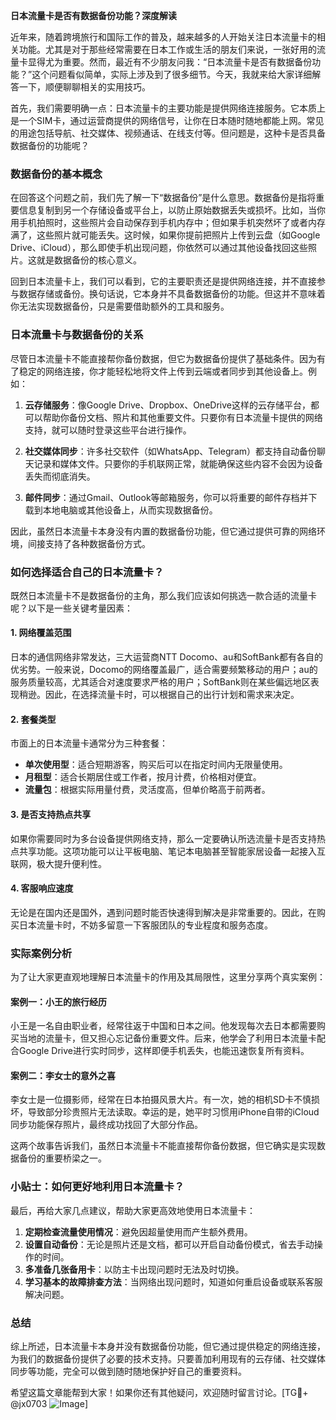 **日本流量卡是否有数据备份功能？深度解读**

近年来，随着跨境旅行和国际工作的普及，越来越多的人开始关注日本流量卡的相关功能。尤其是对于那些经常需要在日本工作或生活的朋友们来说，一张好用的流量卡显得尤为重要。然而，最近有不少朋友问我：“日本流量卡是否有数据备份功能？”这个问题看似简单，实际上涉及到了很多细节。今天，我就来给大家详细解答一下，顺便聊聊相关的实用技巧。

首先，我们需要明确一点：日本流量卡的主要功能是提供网络连接服务。它本质上是一个SIM卡，通过运营商提供的网络信号，让你在日本随时随地都能上网。常见的用途包括导航、社交媒体、视频通话、在线支付等。但问题是，这种卡是否具备数据备份的功能呢？

### 数据备份的基本概念

在回答这个问题之前，我们先了解一下“数据备份”是什么意思。数据备份是指将重要信息复制到另一个存储设备或平台上，以防止原始数据丢失或损坏。比如，当你用手机拍照时，这些照片会自动保存到手机内存中；但如果手机突然坏了或者内存满了，这些照片就可能丢失。这时候，如果你提前把照片上传到云盘（如Google Drive、iCloud），那么即使手机出现问题，你依然可以通过其他设备找回这些照片。这就是数据备份的核心意义。

回到日本流量卡上，我们可以看到，它的主要职责还是提供网络连接，并不直接参与数据存储或备份。换句话说，它本身并不具备数据备份的功能。但这并不意味着你无法实现数据备份，只是需要借助额外的工具和服务。

### 日本流量卡与数据备份的关系

尽管日本流量卡不能直接帮你备份数据，但它为数据备份提供了基础条件。因为有了稳定的网络连接，你才能轻松地将文件上传到云端或者同步到其他设备上。例如：

1. **云存储服务**：像Google Drive、Dropbox、OneDrive这样的云存储平台，都可以帮助你备份文档、照片和其他重要文件。只要你有日本流量卡提供的网络支持，就可以随时登录这些平台进行操作。
   
2. **社交媒体同步**：许多社交软件（如WhatsApp、Telegram）都支持自动备份聊天记录和媒体文件。只要你的手机联网正常，就能确保这些内容不会因为设备丢失而彻底消失。

3. **邮件同步**：通过Gmail、Outlook等邮箱服务，你可以将重要的邮件存档并下载到本地电脑或其他设备上，从而实现数据备份。

因此，虽然日本流量卡本身没有内置的数据备份功能，但它通过提供可靠的网络环境，间接支持了各种数据备份方式。

### 如何选择适合自己的日本流量卡？

既然日本流量卡不是数据备份的主角，那么我们应该如何挑选一款合适的流量卡呢？以下是一些关键考量因素：

#### 1. 网络覆盖范围
日本的通信网络非常发达，三大运营商NTT Docomo、au和SoftBank都有各自的优劣势。一般来说，Docomo的网络覆盖最广，适合需要频繁移动的用户；au的服务质量较高，尤其适合对速度要求严格的用户；SoftBank则在某些偏远地区表现稍逊。因此，在选择流量卡时，可以根据自己的出行计划和需求来决定。

#### 2. 套餐类型
市面上的日本流量卡通常分为三种套餐：
- **单次使用型**：适合短期游客，购买后可以在指定时间内无限量使用。
- **月租型**：适合长期居住或工作者，按月计费，价格相对便宜。
- **流量包**：根据实际用量付费，灵活度高，但单价略高于前两者。

#### 3. 是否支持热点共享
如果你需要同时为多台设备提供网络支持，那么一定要确认所选流量卡是否支持热点共享功能。这项功能可以让平板电脑、笔记本电脑甚至智能家居设备一起接入互联网，极大提升便利性。

#### 4. 客服响应速度
无论是在国内还是国外，遇到问题时能否快速得到解决是非常重要的。因此，在购买日本流量卡时，不妨多留意一下客服团队的专业程度和服务态度。

### 实际案例分析

为了让大家更直观地理解日本流量卡的作用及其局限性，这里分享两个真实案例：

#### 案例一：小王的旅行经历
小王是一名自由职业者，经常往返于中国和日本之间。他发现每次去日本都需要购买当地的流量卡，但又担心忘记备份重要文件。后来，他学会了利用日本流量卡配合Google Drive进行实时同步，这样即便手机丢失，也能迅速恢复所有资料。

#### 案例二：李女士的意外之喜
李女士是一位摄影师，经常在日本拍摄风景大片。有一次，她的相机SD卡不慎损坏，导致部分珍贵照片无法读取。幸运的是，她平时习惯用iPhone自带的iCloud同步功能保存照片，最终成功找回了大部分作品。

这两个故事告诉我们，虽然日本流量卡不能直接帮你备份数据，但它确实是实现数据备份的重要桥梁之一。

### 小贴士：如何更好地利用日本流量卡？

最后，再给大家几点建议，帮助大家更高效地使用日本流量卡：

1. **定期检查流量使用情况**：避免因超量使用而产生额外费用。
2. **设置自动备份**：无论是照片还是文档，都可以开启自动备份模式，省去手动操作的时间。
3. **多准备几张备用卡**：以防主卡出现问题时无法及时切换。
4. **学习基本的故障排查方法**：当网络出现问题时，知道如何重启设备或联系客服解决问题。

### 总结

综上所述，日本流量卡本身并没有数据备份功能，但它通过提供稳定的网络连接，为我们的数据备份提供了必要的技术支持。只要善加利用现有的云存储、社交媒体同步等功能，完全可以做到随时随地保护好自己的重要资料。

希望这篇文章能帮到大家！如果你还有其他疑问，欢迎随时留言讨论。[TG💪+ @jx0703 ![Image](https://github.com/user-attachments/assets/dbca1d08-cadb-493c-b0ec-ad6f7a83f270)]